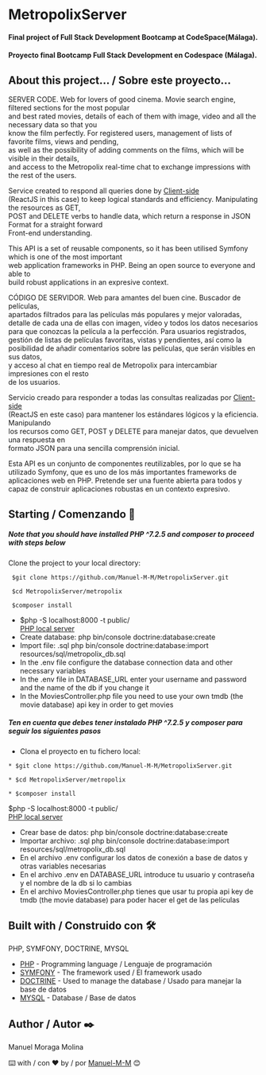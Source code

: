 # MetropolixServer


#### Final project of Full Stack Development Bootcamp at CodeSpace(Málaga).  
#### Proyecto final Bootcamp Full Stack Development en Codespace (Málaga).

## About this project... / Sobre este proyecto...


SERVER CODE. Web for lovers of good cinema. Movie search engine, filtered sections for the most popular  
and best rated movies, details of each of them with image, video and all the necessary data so that you  
know the film perfectly. For registered users, management of lists of favorite films, views and pending,  
as well as the possibility of adding comments on the films, which will be visible in their details,  
and access to the Metropolix real-time chat to exchange impressions with the rest of the users.  

Service created to respond all queries done by [Client-side](https://en.wikipedia.org/wiki/Client-side#:~:text=Client%2Dside%20refers%20to%20operations,relationship%20in%20a%20computer%20network.)  
(ReactJS in this case) to keep logical standards and efficiency. Manipulating the resources as GET,  
POST and DELETE verbs to handle data, which return a response in JSON Format for a straight forward  
Front-end understanding.

This API is a set of reusable components, so it has been utilised Symfony which is one of the most important  
web application frameworks in PHP. Being an open source to everyone and able to  
build robust applications in an expresive context.


CÓDIGO DE SERVIDOR. Web para amantes del buen cine. Buscador de películas,  
apartados filtrados para las películas más populares y mejor valoradas,  
detalle de cada una de ellas con imagen, vídeo y todos los datos necesarios  
para que conozcas la película a la perfección. Para usuarios registrados,  
gestión de listas de películas favoritas, vistas y pendientes, así como la  
posibilidad de añadir comentarios sobre las películas, que serán visibles en sus datos,  
y acceso al chat en tiempo real de Metropolix para intercambiar impresiones con el resto  
de los usuarios.

Servicio creado para responder a todas las consultas realizadas por [Client-side](https://en.wikipedia.org/wiki/Clientside#:~:text=Client%2Dside%20refers%20to%20operations,relationship%20in%20a%20computadora%20red.)  
(ReactJS en este caso) para mantener los estándares lógicos y la eficiencia. Manipulando  
los recursos como GET, POST y DELETE para manejar datos, que devuelven una respuesta en  
formato JSON para una sencilla comprensión inicial.

Esta API es un conjunto de componentes reutilizables, por lo que se ha utilizado Symfony, que es uno de los más importantes
frameworks de aplicaciones web en PHP. Pretende ser una fuente abierta para todos y capaz de
construir aplicaciones robustas en un contexto expresivo.

## Starting / Comenzando 🚀

##### Note that you should have installed PHP ^7.2.5 and composer to proceed with steps below
 Clone the project to your local directory:
```` 
 $git clone https://github.com/Manuel-M-M/MetropolixServer.git
````
````
 $cd MetropolixServer/metropolix  
````
````
 $composer install
````
* $php -S localhost:8000 -t public/  
[PHP local server](https://www.php.net/manual/en/features.commandline.webserver.php)   
* Create database: php bin/console doctrine:database:create 
* Import file: .sql php bin/console doctrine:database:import resources/sql/metropolix_db.sql
* In the .env file configure the database connection data and other necessary variables
* In the .env file in DATABASE_URL enter your username and password and the name of the db if you change it
* In the MoviesController.php file you need to use your own tmdb (the movie database) api key in order to get movies

##### Ten en cuenta que debes tener instalado PHP ^7.2.5 y composer para seguir los siguientes pasos
* Clona el proyecto en tu fichero local:
```` 
* $git clone https://github.com/Manuel-M-M/MetropolixServer.git
````
````
* $cd MetropolixServer/metropolix
````
```` 
* $composer install
````
$php -S localhost:8000 -t public/  
[PHP local server](https://www.php.net/manual/en/features.commandline.webserver.php)
* Crear base de datos: php bin/console doctrine:database:create 
* Importar archivo: .sql php bin/console doctrine:database:import resources/sql/metropolix_db.sql
* En el archivo .env configurar los datos de conexión a base de datos y otras variables necesarias
* En el archivo .env en DATABASE_URL introduce tu usuario y contraseña y el nombre de la db si lo cambias
* En el archivo MoviesController.php tienes que usar tu propia api key de tmdb (the movie database) para poder hacer el get de las películas

## Built with / Construido con 🛠️

PHP, SYMFONY, DOCTRINE, MYSQL

- [PHP](https://www.php.net/) - Programming language / Lenguaje de programación 
- [SYMFONY](https://symfony.com/) - The framework used / El framework usado
- [DOCTRINE](https://www.doctrine-project.org/) - Used to manage the database / Usado para manejar la base de datos
- [MYSQL](https://www.mysql.com/) - Database / Base de datos

## Author / Autor ✒️

 Manuel Moraga Molina

⌨️ with / con ❤️ by / por [Manuel-M-M](https://github.com/Manuel-M-M) 😊

